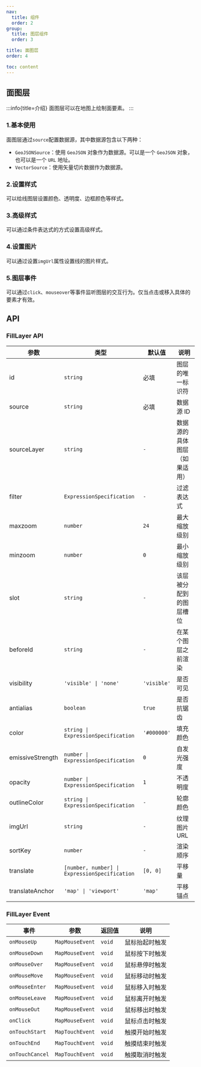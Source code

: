 ```yaml
---
nav:
  title: 组件
  order: 2
group:
  title: 图层组件
  order: 3

title: 面图层
order: 4

toc: content
---
```


## 面图层

:::info{title=介绍}
面图层可以在地图上绘制面要素。
:::

### 1.基本使用

面图层通过`source`配置数据源，其中数据源包含以下两种：

- `GeoJSONSource`：使用 `GeoJSON` 对象作为数据源。可以是一个 `GeoJSON` 对象，也可以是一个 `URL` 地址。
- `VectorSource`：使用矢量切片数据作为数据源。

<code src="../examples/fillLayer/demo1.tsx" compact="true"></code>

### 2.设置样式

可以给线图层设置颜色、透明度、边框颜色等样式。

<code src="../examples/fillLayer/demo2.tsx" compact="true"></code>

### 3.高级样式

可以通过条件表达式的方式设置高级样式。

<code src="../examples/fillLayer/demo3.tsx" compact="true"></code>

### 4.设置图片

可以通过设置`imgUrl`属性设置线的图片样式。

<code src="../examples/fillLayer/demo4.tsx" compact="true"></code>

### 5.图层事件

可以通过`click`、`mouseover`等事件监听图层的交互行为。仅当点击或移入具体的要素才有效。

<code src="../examples/fillLayer/demo5.tsx" compact="true"></code>

## API

### FillLayer API

| 参数             | 类型                                          | 默认值      | 说明                         |
| ---------------- | --------------------------------------------- | ----------- | ---------------------------- |
| id               | `string`                                      | 必填        | 图层的唯一标识符             |
| source           | `string`                                      | 必填        | 数据源 ID                    |
| sourceLayer      | `string`                                      | `-`         | 数据源的具体图层（如果适用） |
| filter           | `ExpressionSpecification`                     | `-`         | 过滤表达式                   |
| maxzoom          | `number`                                      | `24`        | 最大缩放级别                 |
| minzoom          | `number`                                      | `0`         | 最小缩放级别                 |
| slot             | `string`                                      | `-`         | 该层被分配到的图层槽位       |
| beforeId         | `string`                                      | `-`         | 在某个图层之前渲染           |
| visibility       | `'visible' \| 'none'`                         | `'visible'` | 是否可见                     |
| antialias        | `boolean`                                     | `true`      | 是否抗锯齿                   |
| color            | `string \| ExpressionSpecification`           | `'#000000'` | 填充颜色                     |
| emissiveStrength | `number \| ExpressionSpecification`           | `0`         | 自发光强度                   |
| opacity          | `number \| ExpressionSpecification`           | `1`         | 不透明度                     |
| outlineColor     | `string \| ExpressionSpecification`           | `-`         | 轮廓颜色                     |
| imgUrl           | `string`                                      | `-`         | 纹理图片 URL                 |
| sortKey          | `number`                                      | `-`         | 渲染顺序                     |
| translate        | `[number, number] \| ExpressionSpecification` | `[0, 0]`    | 平移量                       |
| translateAnchor  | `'map' \| 'viewport'`                         | `'map'`     | 平移锚点                     |

### FillLayer Event

| 事件            | 参数            | 返回值 | 说明           |
| --------------- | --------------- | ------ | -------------- |
| `onMouseUp`     | `MapMouseEvent` | `void` | 鼠标抬起时触发 |
| `onMouseDown`   | `MapMouseEvent` | `void` | 鼠标按下时触发 |
| `onMouseOver`   | `MapMouseEvent` | `void` | 鼠标悬停时触发 |
| `onMouseMove`   | `MapMouseEvent` | `void` | 鼠标移动时触发 |
| `onMouseEnter`  | `MapMouseEvent` | `void` | 鼠标移入时触发 |
| `onMouseLeave`  | `MapMouseEvent` | `void` | 鼠标离开时触发 |
| `onMouseOut`    | `MapMouseEvent` | `void` | 鼠标移出时触发 |
| `onClick`       | `MapMouseEvent` | `void` | 鼠标点击时触发 |
| `onTouchStart`  | `MapTouchEvent` | `void` | 触摸开始时触发 |
| `onTouchEnd`    | `MapTouchEvent` | `void` | 触摸结束时触发 |
| `onTouchCancel` | `MapTouchEvent` | `void` | 触摸取消时触发 |
